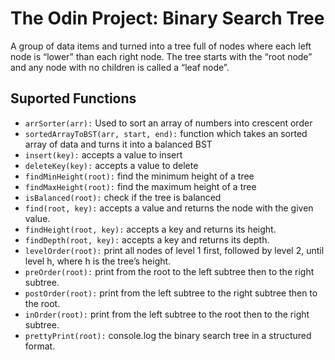 # The Odin Project: Binary Search Tree

A group of data items and turned into a tree full of nodes where each left node is “lower” than each right node. The tree starts with the “root node” and any node with no children is called a “leaf node”.

## Suported Functions

* `arrSorter(arr):` Used to sort an array of numbers into crescent order
* `sortedArrayToBST(arr, start, end):` function which takes an sorted array of data and turns it into a balanced BST
* `insert(key):` accepts a value to insert 
* `deleteKey(key):` accepts a value to delete
* `findMinHeight(root):` find the minimum height of a tree
* `findMaxHeight(root):` find the maximum height of a tree
* `isBalanced(root):` check if the tree is balanced
* `find(root, key):` accepts a value and returns the node with the given value.
* `findHeight(root, key):` accepts a key and returns its height.
* `findDepth(root, key):` accepts a key and returns its depth.
* `levelOrder(root):` print all nodes of level 1 first, followed by level 2, until level h, where h is the tree’s height. 
* `preOrder(root):` print from the root to the left subtree then to the right subtree.
* `postOrder(root):` print from the left subtree to the right subtree then to the root.
* `inOrder(root):` print from the left subtree to the root then to the right subtree.
* `prettyPrint(root):` console.log the binary search tree in a structured format.
